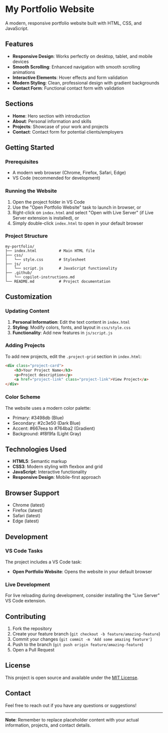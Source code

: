 # My Portfolio Website

A modern, responsive portfolio website built with HTML, CSS, and JavaScript.

## Features

- **Responsive Design**: Works perfectly on desktop, tablet, and mobile devices
- **Smooth Scrolling**: Enhanced navigation with smooth scrolling animations
- **Interactive Elements**: Hover effects and form validation
- **Modern Styling**: Clean, professional design with gradient backgrounds
- **Contact Form**: Functional contact form with validation

## Sections

- **Home**: Hero section with introduction
- **About**: Personal information and skills
- **Projects**: Showcase of your work and projects
- **Contact**: Contact form for potential clients/employers

## Getting Started

### Prerequisites

- A modern web browser (Chrome, Firefox, Safari, Edge)
- VS Code (recommended for development)

### Running the Website

1. Open the project folder in VS Code
2. Use the "Open Portfolio Website" task to launch in browser, or
3. Right-click on `index.html` and select "Open with Live Server" (if Live Server extension is installed), or
4. Simply double-click `index.html` to open in your default browser

### Project Structure

```
my-portfolio/
├── index.html          # Main HTML file
├── css/
│   └── style.css       # Stylesheet
├── js/
│   └── script.js       # JavaScript functionality
├── .github/
│   └── copilot-instructions.md
└── README.md           # Project documentation
```

## Customization

### Updating Content

1. **Personal Information**: Edit the text content in `index.html`
2. **Styling**: Modify colors, fonts, and layout in `css/style.css`
3. **Functionality**: Add new features in `js/script.js`

### Adding Projects

To add new projects, edit the `.project-grid` section in `index.html`:

```html
<div class="project-card">
    <h3>Your Project Name</h3>
    <p>Project description</p>
    <a href="project-link" class="project-link">View Project</a>
</div>
```

### Color Scheme

The website uses a modern color palette:
- Primary: #3498db (Blue)
- Secondary: #2c3e50 (Dark Blue)
- Accent: #667eea to #764ba2 (Gradient)
- Background: #f8f9fa (Light Gray)

## Technologies Used

- **HTML5**: Semantic markup
- **CSS3**: Modern styling with flexbox and grid
- **JavaScript**: Interactive functionality
- **Responsive Design**: Mobile-first approach

## Browser Support

- Chrome (latest)
- Firefox (latest)
- Safari (latest)
- Edge (latest)

## Development

### VS Code Tasks

The project includes a VS Code task:
- **Open Portfolio Website**: Opens the website in your default browser

### Live Development

For live reloading during development, consider installing the "Live Server" VS Code extension.

## Contributing

1. Fork the repository
2. Create your feature branch (`git checkout -b feature/amazing-feature`)
3. Commit your changes (`git commit -m 'Add some amazing feature'`)
4. Push to the branch (`git push origin feature/amazing-feature`)
5. Open a Pull Request

## License

This project is open source and available under the [MIT License](LICENSE).

## Contact

Feel free to reach out if you have any questions or suggestions!

---

**Note**: Remember to replace placeholder content with your actual information, projects, and contact details.